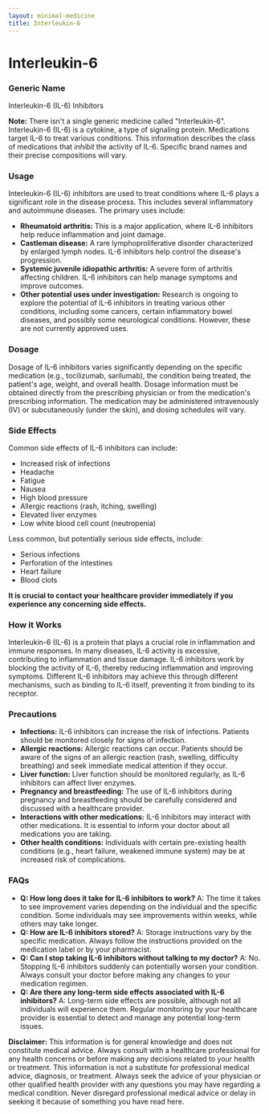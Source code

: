 ```yaml
---
layout: minimal-medicine
title: Interleukin-6
---
```


# Interleukin-6
### Generic Name
Interleukin-6 (IL-6) Inhibitors

**Note:**  There isn't a single generic medicine called "Interleukin-6".  Interleukin-6 (IL-6) is a cytokine, a type of signaling protein.  Medications target IL-6 to treat various conditions.  This information describes the class of medications that *inhibit* the activity of IL-6.  Specific brand names and their precise compositions will vary.


### Usage

Interleukin-6 (IL-6) inhibitors are used to treat conditions where IL-6 plays a significant role in the disease process.  This includes several inflammatory and autoimmune diseases.  The primary uses include:

* **Rheumatoid arthritis:**  This is a major application, where IL-6 inhibitors help reduce inflammation and joint damage.
* **Castleman disease:** A rare lymphoproliferative disorder characterized by enlarged lymph nodes.  IL-6 inhibitors help control the disease's progression.
* **Systemic juvenile idiopathic arthritis:**  A severe form of arthritis affecting children.  IL-6 inhibitors can help manage symptoms and improve outcomes.
* **Other potential uses under investigation:** Research is ongoing to explore the potential of IL-6 inhibitors in treating various other conditions, including some cancers,  certain inflammatory bowel diseases, and possibly some neurological conditions.  However, these are not currently approved uses.


### Dosage

Dosage of IL-6 inhibitors varies significantly depending on the specific medication (e.g., tocilizumab, sarilumab), the condition being treated, the patient's age, weight, and overall health.  Dosage information must be obtained directly from the prescribing physician or from the medication's prescribing information.  The medication may be administered intravenously (IV) or subcutaneously (under the skin), and dosing schedules will vary.


### Side Effects

Common side effects of IL-6 inhibitors can include:

* Increased risk of infections
* Headache
* Fatigue
* Nausea
* High blood pressure
* Allergic reactions (rash, itching, swelling)
* Elevated liver enzymes
* Low white blood cell count (neutropenia)

Less common, but potentially serious side effects, include:

* Serious infections
* Perforation of the intestines
* Heart failure
* Blood clots


**It is crucial to contact your healthcare provider immediately if you experience any concerning side effects.**


### How it Works

Interleukin-6 (IL-6) is a protein that plays a crucial role in inflammation and immune responses.  In many diseases, IL-6 activity is excessive, contributing to inflammation and tissue damage.  IL-6 inhibitors work by blocking the activity of IL-6, thereby reducing inflammation and improving symptoms.  Different IL-6 inhibitors may achieve this through different mechanisms, such as binding to IL-6 itself, preventing it from binding to its receptor.


### Precautions

* **Infections:**  IL-6 inhibitors can increase the risk of infections.  Patients should be monitored closely for signs of infection.
* **Allergic reactions:**  Allergic reactions can occur.  Patients should be aware of the signs of an allergic reaction (rash, swelling, difficulty breathing) and seek immediate medical attention if they occur.
* **Liver function:**  Liver function should be monitored regularly, as IL-6 inhibitors can affect liver enzymes.
* **Pregnancy and breastfeeding:** The use of IL-6 inhibitors during pregnancy and breastfeeding should be carefully considered and discussed with a healthcare provider.
* **Interactions with other medications:**  IL-6 inhibitors may interact with other medications.  It is essential to inform your doctor about all medications you are taking.
* **Other health conditions:** Individuals with certain pre-existing health conditions (e.g., heart failure, weakened immune system) may be at increased risk of complications.


### FAQs

* **Q: How long does it take for IL-6 inhibitors to work?**  A: The time it takes to see improvement varies depending on the individual and the specific condition.  Some individuals may see improvements within weeks, while others may take longer.
* **Q: How are IL-6 inhibitors stored?** A:  Storage instructions vary by the specific medication. Always follow the instructions provided on the medication label or by your pharmacist.
* **Q: Can I stop taking IL-6 inhibitors without talking to my doctor?** A: No.  Stopping IL-6 inhibitors suddenly can potentially worsen your condition. Always consult your doctor before making any changes to your medication regimen.
* **Q: Are there any long-term side effects associated with IL-6 inhibitors?** A:  Long-term side effects are possible, although not all individuals will experience them. Regular monitoring by your healthcare provider is essential to detect and manage any potential long-term issues.  


**Disclaimer:** This information is for general knowledge and does not constitute medical advice.  Always consult with a healthcare professional for any health concerns or before making any decisions related to your health or treatment.  This information is not a substitute for professional medical advice, diagnosis, or treatment.  Always seek the advice of your physician or other qualified health provider with any questions you may have regarding a medical condition.  Never disregard professional medical advice or delay in seeking it because of something you have read here.
